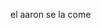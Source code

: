 <HTML>
   <HEAD>
      <TITLE>el aaron se la come</TITLE>
   </HEAD>
   <BODY>
      <P>el aaron se la come
   </BODY>
</HTML>
